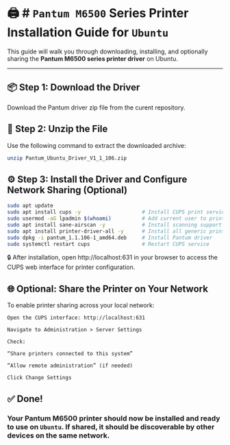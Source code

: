 
# 🖨️ # `Pantum M6500` Series Printer Installation Guide for `Ubuntu`

This guide will walk you through downloading, installing, and optionally sharing the **Pantum M6500 series printer driver** on Ubuntu.

---

## 📦 Step 1: Download the Driver

Download the Pantum driver zip file from the curent repository.


## 📂 Step 2: Unzip the File

Use the following command to extract the downloaded archive:

```bash
unzip Pantum_Ubuntu_Driver_V1_1_106.zip
```
## ⚙️ Step 3: Install the Driver and Configure Network Sharing (Optional)
```bash
sudo apt update
sudo apt install cups -y                    # Install CUPS print service
sudo usermod -aG lpadmin $(whoami)          # Add current user to printer admin group
sudo apt install sane-airscan -y            # Install scanning support (optional)
sudo apt install printer-driver-all -y      # Install all generic printer drivers
sudo dpkg -i pantum_1.1.106-1_amd64.deb     # Install Pantum driver
sudo systemctl restart cups                 # Restart CUPS service
```
🔒 After installation, open http://localhost:631 in your browser to access the CUPS web interface for printer configuration.

## 🌐 Optional: Share the Printer on Your Network
To enable printer sharing across your local network:
```
Open the CUPS interface: http://localhost:631

Navigate to Administration > Server Settings

Check:

“Share printers connected to this system”

“Allow remote administration” (if needed)

Click Change Settings
```
## ✅ Done!
### Your Pantum M6500 printer should now be installed and ready to use on `Ubuntu`. If shared, it should be discoverable by other devices on the same network.